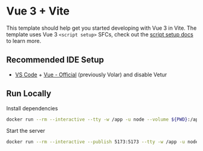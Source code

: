 # Vue 3 + Vite

This template should help get you started developing with Vue 3 in Vite. The template uses Vue 3 `<script setup>` SFCs, check out the [script setup docs](https://v3.vuejs.org/api/sfc-script-setup.html#sfc-script-setup) to learn more.

## Recommended IDE Setup

- [VS Code](https://code.visualstudio.com/) + [Vue - Official](https://marketplace.visualstudio.com/items?itemName=Vue.volar) (previously Volar) and disable Vetur

## Run Locally

Install dependencies

```bash
docker run --rm --interactive --tty -w /app -u node --volume ${PWD}:/app node:20.14-alpine npm run install
```

Start the server

```bash
docker run --rm --interactive --publish 5173:5173 --tty -w /app -u node --volume ${PWD}:/app node:20.14-alpine npm run dev
```
